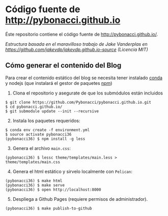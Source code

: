 # Código fuente de http://pybonacci.github.io

Éste repositorio contiene el código fuente de  http://pybonacci.github.io/.

_Estructura basada en el maravilloso trabajo de Jake Vanderplas en https://github.com/jakevdp/jakevdp.github.io-source (Licencia MIT)_
 
## Cómo generar el contenido del Blog

Para crear el contenido estático del blog se necesita tener instalado [conda](https://www.anaconda.com/download) y nodejs (que instalará el gestor de paquetes [npm](https://www.npmjs.com/))

1. Clona el repositorio y asegurate de que los submódulos están incluidos

```
$ git clone https://github.com/Pybonacci/pybonacci.github.io.git
$ cd pybonacci.github.io/
$ git submodule update --init --recursive
```

2. Instala los paquetes requeridos:

```
$ conda env create -f environment.yml
$ source activate pybonacci36
(pybonacci36) $ npm install -g less
```

3. Genera el archivo `main.css`:

```
(pybonacci36) $ lessc theme/templates/main.less > theme/templates/main.css
```

4. Genera el html estático y sirvelo localmente con `Pelican`:

```
(pybonacci36) $ make html
(pybonacci36) $ make serve
(pybonacci36) $ open http://localhost:8000
```

5. Despliega a Github Pages (requiere permisos de administrador).

```
(pybonacci36) $ make publish-to-github
```

